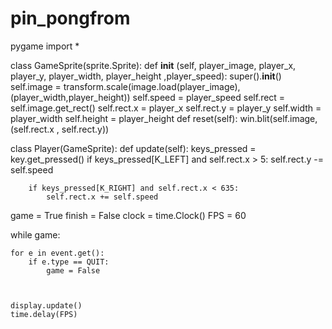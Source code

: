 # pin_pongfrom
pygame import *


class GameSprite(sprite.Sprite):
    def __init__ (self, player_image, player_x, player_y, player_width, player_height ,player_speed):
        super().__init__()
        self.image = transform.scale(image.load(player_image),(player_width,player_height))
        self.speed = player_speed
        self.rect = self.image.get_rect()
        self.rect.x = player_x
        self.rect.y = player_y
        self.width = player_width
        self.height = player_height
    def reset(self):
        win.blit(self.image,(self.rect.x , self.rect.y))



class Player(GameSprite):
    def update(self):
        keys_pressed = key.get_pressed()
        if keys_pressed[K_LEFT] and self.rect.x > 5:
            self.rect.y -= self.speed 

        if keys_pressed[K_RIGHT] and self.rect.x < 635:
            self.rect.x += self.speed

game = True
finish = False
clock = time.Clock()
FPS = 60


while game:

    for e in event.get():
        if e.type == QUIT:
            game = False

       
    
    display.update()
    time.delay(FPS)
